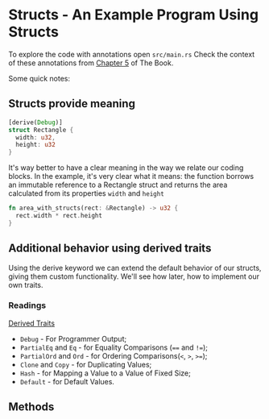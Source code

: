 # Structs - An Example Program Using Structs

To explore the code with annotations open `src/main.rs`
Check the context of these annotations from [Chapter 5](https://rust-book.cs.brown.edu/ch05-02-example-structs.html) of The Book.

Some quick notes:

## Structs provide meaning

``` rust
[derive(Debug)]
struct Rectangle {
  width: u32,
  height: u32
}
```

It's way better to have a clear meaning in the way we relate our coding blocks.
In the example, it's very clear what it means: the function borrows an immutable reference to a Rectangle struct and returns the area calculated from its properties `width` and `height`

```rust
fn area_with_structs(rect: &Rectangle) -> u32 {
  rect.width * rect.height
}
```

## Additional behavior using derived traits

Using the derive keyword we can extend the default behavior of our structs, giving them custom functionality. We'll see how later, how to implement our own traits.

### Readings

[Derived Traits](https://rust-book.cs.brown.edu/appendix-03-derivable-traits.html)

- `Debug` -  For Programmer Output;
- `PartialEq` and `Eq` - for Equality Comparisons (`==` and `!=`);
- `PartialOrd` and `Ord` - for Ordering Comparisons(`<`, `>`, `>=`);
- `Clone` and `Copy` - for Duplicating Values;
- `Hash` - for Mapping a Value to a Value of Fixed Size;
- `Default` - for Default Values.

## Methods
